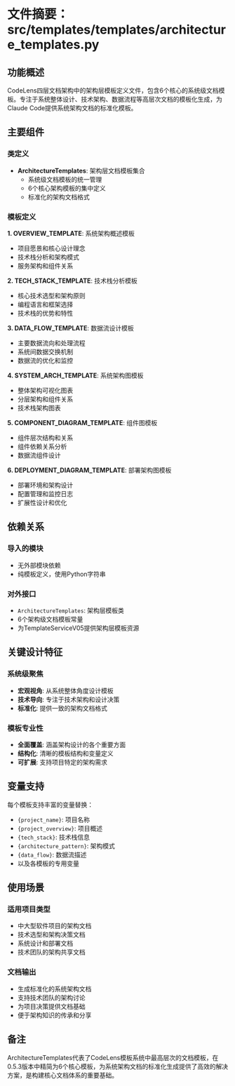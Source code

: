 # 文件摘要：src/templates/templates/architecture_templates.py

## 功能概述

CodeLens四层文档架构中的架构层模板定义文件，包含6个核心的系统级文档模板。专注于系统整体设计、技术架构、数据流程等高层次文档的模板化生成，为Claude Code提供系统架构文档的标准化模板。

## 主要组件

### 类定义
- **ArchitectureTemplates**: 架构层文档模板集合
  - 系统级文档模板的统一管理
  - 6个核心架构模板的集中定义
  - 标准化的架构文档格式

### 模板定义

**1. OVERVIEW_TEMPLATE**: 系统架构概述模板
- 项目愿景和核心设计理念
- 技术栈分析和架构模式
- 服务架构和组件关系

**2. TECH_STACK_TEMPLATE**: 技术栈分析模板
- 核心技术选型和架构原则
- 编程语言和框架选择
- 技术栈的优势和特性

**3. DATA_FLOW_TEMPLATE**: 数据流设计模板
- 主要数据流向和处理流程
- 系统间数据交换机制
- 数据流的优化和监控

**4. SYSTEM_ARCH_TEMPLATE**: 系统架构图模板
- 整体架构可视化图表
- 分层架构和组件关系
- 技术栈架构图表

**5. COMPONENT_DIAGRAM_TEMPLATE**: 组件图模板
- 组件层次结构和关系
- 组件依赖关系分析
- 数据流组件设计

**6. DEPLOYMENT_DIAGRAM_TEMPLATE**: 部署架构图模板
- 部署环境和架构设计
- 配置管理和监控日志
- 扩展性设计和优化

## 依赖关系

### 导入的模块
- 无外部模块依赖
- 纯模板定义，使用Python字符串

### 对外接口
- `ArchitectureTemplates`: 架构层模板类
- 6个架构级文档模板常量
- 为TemplateServiceV05提供架构层模板资源

## 关键设计特征

### 系统级聚焦
- **宏观视角**: 从系统整体角度设计模板
- **技术导向**: 专注于技术架构和设计决策
- **标准化**: 提供一致的架构文档格式

### 模板专业性
- **全面覆盖**: 涵盖架构设计的各个重要方面
- **结构化**: 清晰的模板结构和变量定义
- **可扩展**: 支持项目特定的架构需求

## 变量支持

每个模板支持丰富的变量替换：
- `{project_name}`: 项目名称
- `{project_overview}`: 项目概述
- `{tech_stack}`: 技术栈信息
- `{architecture_pattern}`: 架构模式
- `{data_flow}`: 数据流描述
- 以及各模板的专用变量

## 使用场景

### 适用项目类型
- 中大型软件项目的架构文档
- 技术选型和架构决策文档
- 系统设计和部署文档
- 技术团队的架构共享文档

### 文档输出
- 生成标准化的系统架构文档
- 支持技术团队的架构讨论
- 为项目决策提供文档基础
- 便于架构知识的传承和分享

## 备注

ArchitectureTemplates代表了CodeLens模板系统中最高层次的文档模板，在0.5.3版本中精简为6个核心模板，为系统架构文档的标准化生成提供了高效的解决方案，是构建核心文档体系的重要基础。